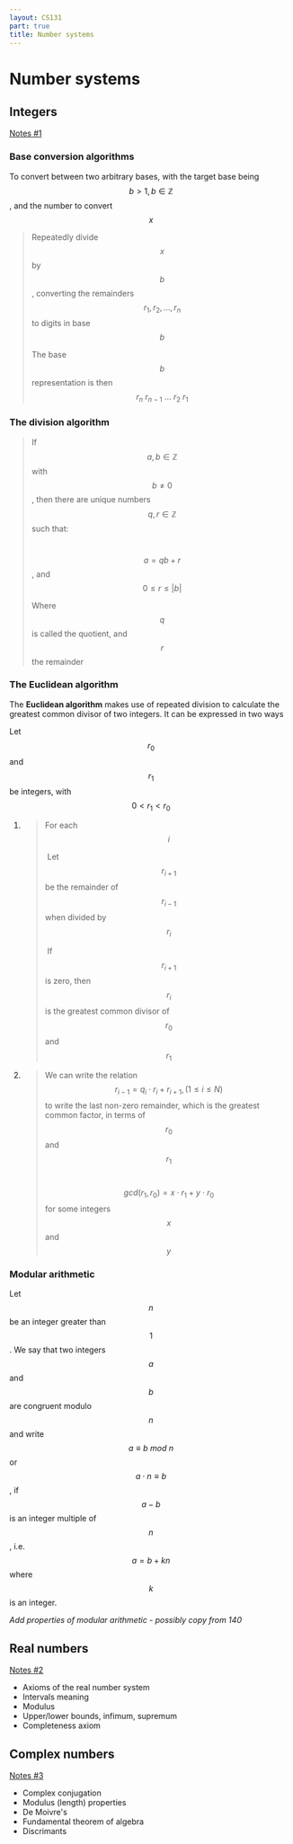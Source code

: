 ```yaml
---
layout: CS131
part: true
title: Number systems
---
```


# Number systems

## Integers

[Notes #1](https://warwick.ac.uk/fac/sci/dcs/teaching/material/cs131/part1/note1.pdf)

### Base conversion algorithms

To convert between two arbitrary bases, with the target base being $$b > 1, b \in \mathbb{Z}$$, and the number to convert $$x$$

> Repeatedly divide $$x$$ by $$b$$, converting the remainders $$r_1, r_2, ..., r_n$$ to digits in base $$b$$
>
> The base $$b$$ representation is then $$r_n\ r_{n-1}\ ...\ r_2\ r_1$$

### The division algorithm

> If $$a, b \in \mathbb{Z}$$ with $$b \neq 0$$, then there are unique numbers $$q, r \in \mathbb{Z}$$ such that:
>
> ​		$$a = qb + r$$, and $$0 \leq r\leq |b|$$
>
> Where $$q$$ is called the quotient, and $$r$$ the remainder

### The Euclidean algorithm

The **Euclidean algorithm** makes use of repeated division to calculate the greatest common divisor of two integers. It can be expressed in two ways

Let $$r_0$$ and $$r_1$$ be integers, with $$0 < r_1 < r_0$$

1. > For each $$i$$
   >
   > ​		Let $$r_{i+1}$$ be the remainder of $$r_{i-1}$$ when divided by $$r_i$$
   >
   > ​		If $$r_{i+1}$$ is zero, then $$r_i$$ is the greatest common divisor of $$r_0$$ and $$r_1$$

2. > We can write the relation $$r_{i-1} = q_i \cdot r_i + r_{i+1}, (1 \leq i \leq N)$$ to write the last non-zero remainder, which is the greatest common factor, in terms of $$r_0$$ and $$r_1$$
   >
   > ​		$$gcd(r_1, r_0) = x \cdot r_1 + y \cdot r_0$$ for some integers $$x$$ and $$y$$

### Modular arithmetic

Let $$n$$ be an integer greater than $$1$$. We say that two integers $$a$$ and $$b$$ are congruent modulo $$n$$ and write $$a\equiv b\ mod\ n$$ or $$a \cdot n≡b$$, if $$a−b$$ is an integer multiple of $$n$$, i.e. $$a=b+kn$$ where $$k$$ is an integer.

*Add properties of modular arithmetic - possibly copy from 140*

## Real numbers

[Notes #2](https://warwick.ac.uk/fac/sci/dcs/teaching/material/cs131/part1/note2.pdf)

- Axioms of the real number system
- Intervals meaning
- Modulus
- Upper/lower bounds, infimum, supremum
- Completeness axiom

## Complex numbers

[Notes #3](https://warwick.ac.uk/fac/sci/dcs/teaching/material/cs131/part1/note3.pdf)

- Complex conjugation
- Modulus (length) properties
- De Moivre's
- Fundamental theorem of algebra
- Discrimants

